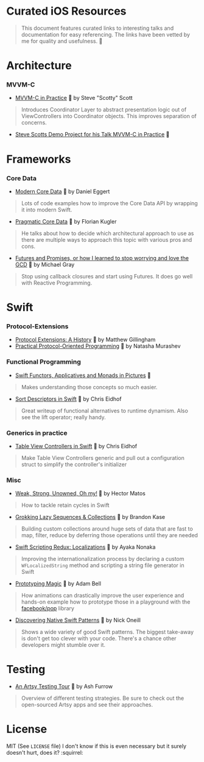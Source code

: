 # Curated iOS Resources

> This document features curated links to interesting talks and documentation for easy referencing.
> The links have been vetted by me for quality and usefulness. :gem:

# Architecture
### MVVM-C
* [MVVM-C in Practice](https://www.youtube.com/watch?v=9VojuJpUuE8) :vhs: by Steve "Scotty" Scott

> Introduces Coordinator Layer to abstract presentation logic out of
> ViewControllers into Coordinator objects.
> This improves separation of concerns.

* [Steve Scotts Demo Project for his Talk MVVM-C in Practice](https://github.com/macdevnet/mvvmc-demo) :file_folder:


# Frameworks
### Core Data
* [Modern Core Data](https://realm.io/news/tryswift-daniel-eggert-modern-core-data/) :vhs: by Daniel Eggert

> Lots of code examples how to improve the Core Data API by wrapping it into modern Swift.

* [Pragmatic Core Data](https://realm.io/news/cocoaheads-florian-kugler-pragmatic-core-data/) :vhs: by Florian Kugler

> He talks about how to decide which architectural approach to use as there are multiple ways to approach this topic with various pros and cons.

* [Futures and Promises, or how I learned to stop worrying and love the GCD](https://realm.io/news/altconf-michael-gray-futures-promises-gcd) :vhs: by Michael Gray

> Stop using callback closures and start using Futures. It does go well with Reactive Programming.


# Swift
### Protocol-Extensions
* [Protocol Extensions: A History](https://realm.io/news/tryswift-matthew-gillingham-protocol-extensions-history/) :vhs: by Matthew Gillingham
* [Practical Protocol-Oriented Programming](https://realm.io/news/appbuilders-natasha-muraschev-practical-protocol-oriented-programming/) :vhs: by Natasha Murashev

### Functional Programming
* [Swift Functors, Applicatives and Monads in Pictures](http://www.mokacoding.com/blog/functor-applicative-monads-in-pictures/) :book:

> Makes understanding those concepts so much easier.

* [Sort Descriptors in Swift](http://chris.eidhof.nl/post/sort-descriptors-in-swift/) :book: by Chris Eidhof

> Great writeup of functional alternatives to runtime dynamism. Also see the lift operator; really handy.

### Generics in practice
* [Table View Controllers in Swift](https://realm.io/news/tryswift-chris-eidhof-table-view-controllers-swift/) :vhs: by Chris Eidhof

> Make Table View Controllers generic and pull out a configuration struct to simplify the controller's initializer 

### Misc
* [Weak, Strong, Unowned, Oh my!](http://krakendev.io/blog/weak-and-unowned-references-in-swift) :book: by Hector Matos 

> How to tackle retain cycles in Swift

* [Grokking Lazy Sequences & Collections](https://realm.io/news/slug-brandon-kase-grokking-lazy-sequences-collections/) :vhs: by Brandon Kase

> Building custom collections around huge sets of data that are fast to map, filter, reduce by deferring those operations until they are needed

* [Swift Scripting Redux: Localizations](https://realm.io/news/altconf-ayaka-nonaka-swift-scripting-redux-localization) :vhs: by Ayaka Nonaka

> Improving the internationalization process by declaring a custom `WFLocalizedString` method and scripting a string file generator in Swift

* [Prototyping Magic](https://realm.io/news/tryswift-adam-bell-prototyping-magic/) :vhs: by Adam Bell

> How animations can drastically improve the user experience and hands-on example how to prototype those in a playground with the [facebook/pop](https://github.com/facebook/pop) library

* [Discovering Native Swift Patterns](https://realm.io/news/slug-nick-oneill-native-swift-patterns/) :vhs: by Nick Oneill

> Shows a wide variety of good Swift patterns. The biggest take-away is don't get too clever with your code. There's a chance other developers might stumble over it.

# Testing
* [An Artsy Testing Tour](https://realm.io/news/tryswift-ash-furrow-artsy-testing-tour/) :vhs: by Ash Furrow

> Overview of different testing strategies. Be sure to check out the open-sourced Artsy apps and see their approaches.


# License
MIT (See `LICENSE` file)
I don't know if this is even necessary but it surely doesn't hurt, does it? :squirrel:
